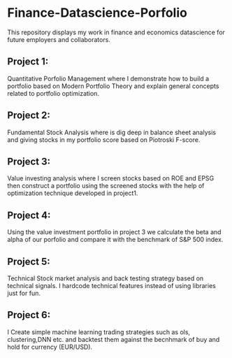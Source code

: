 # Finance-Datascience-Porfolio
This repository displays my work in finance and economics datascience for future employers and collaborators.

## Project 1: 
Quantitative Porfolio Management where I demonstrate how to build a portfolio based on Modern Portfolio Theory and explain general concepts related to portfolio optimization.

## Project 2:
Fundamental Stock Analysis where is dig deep in balance sheet analysis and giving stocks in my portfolio score based on Piotroski F-score. 

## Project 3:
Value investing analysis where I screen stocks based on ROE and EPSG then construct a portfolio using the screened stocks with the help of optimization technique developed in project1.

## Project 4:
Using the value investment portfolio in project 3 we calculate the beta and alpha of our porfolio and compare it with the benchmark of S&P 500 index. 

## Project 5:
Technical Stock market analysis and back testing strategy based on technical signals. I hardcode technical features instead of using libraries just for fun.

## Project 6:
I Create simple machine learning trading strategies such as ols, clustering,DNN etc. and backtest them against the becnhmark of buy and hold for currency (EUR/USD).




